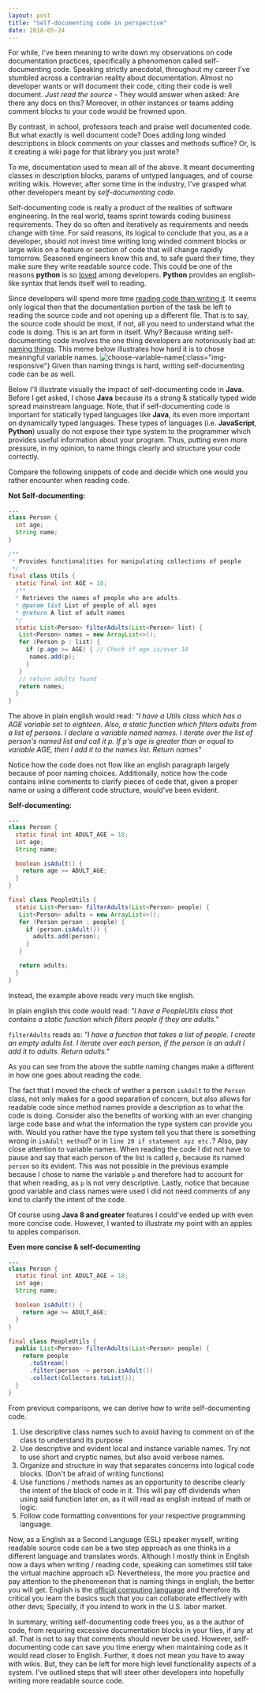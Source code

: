 ```yaml
---
layout: post
title: "Self-documenting code in perspective"
date: 2018-05-24
---
```


For while, I've been meaning to write down my observations on code documentation practices, specifically a phenomenon called self-documenting code. Speaking strictly anecdotal, throughout my career I've stumbled across a contrarian reality about documentation. Almost no developer wants or will document their code, citing their code is well document. *Just read the source* - They would answer when asked: Are there any docs on this? Moreover, in other instances or teams adding comment blocks to your code would be frowned upon.

By contrast, in school, professors teach and praise well documented code. But what exactly is well document code? Does adding long winded descriptions in block comments on your classes and methods suffice? Or, Is it creating a wiki page for that library you just wrote?

To me, documentation used to mean all of the above. It meant documenting classes in description blocks, params of untyped languages, and of course writing wikis. However, after some time in the industry, I've grasped what other developers meant by *self-documenting code*.

Self-documenting code is really a product of the realities of software engineering. In the real world, teams sprint towards coding business requirements. They do so often and iteratively as requirements and needs change with time. For said reasons, its logical to conclude that you, as a a developer, should not invest time writing long winded comment blocks or large wikis on a feature or section of code that will change rapidly tomorrow. Seasoned engineers know this and, to safe guard their time, they make sure they write readable source code. This could be one of the reasons **python** is so [loved](https://insights.stackoverflow.com/survey/2018/) among developers. **Python** provides an english-like syntax that lends itself well to reading.

Since developers will spend more time [reading code than writing it](https://www.goodreads.com/quotes/835238-indeed-the-ratio-of-time-spent-reading-versus-writing-is). It seems only logical then that the documentation portion of the task be left to reading the source code and not opening up a different file. That is to say, the source code should be most, if not, all you need to understand what the code is doing. This is an art form in itself. Why? Because writing self-documenting code involves the one thing developers are notoriously bad at: [naming things](http://hilton.org.uk/blog/why-naming-things-is-hard). This meme below illustrates how hard it is to chose meaningful variable names.
![choose-variable-name](../../../assets/ChooseVariableName.png){:class="img-responsive"}
Given than naming things is hard, writing self-documenting code can be as well.

Below I'll illustrate visually the impact of self-documenting code in **Java**. Before I get asked, I chose **Java** because its a strong & statically typed wide spread mainstream language. Note, that if self-documenting code is important for statically typed languages like **Java**, its even more important on dynamically typed languages. These types of languages (i.e. **JavaScript**, **Python**) usually do not expose their type system to the programmer which provides useful information about your program. Thus, putting even more pressure, in my opinion, to name things clearly and structure your code correctly.

Compare the following snippets of code and decide which one would you rather encounter when reading code.

**Not Self-documenting:**
~~~ java
...
class Person {
  int age;
  String name;
}

/**
 * Provides functionalities for manipulating collections of people
 */
final class Utils {
  static final int AGE = 18;
  /**
  * Retrieves the names of people who are adults.
  * @param list List of people of all ages
  * @return A list of adult names
  */
  static List<Person> filterAdults(List<Person> list) {
   List<Person> names = new ArrayList<>();
   for (Person p : list) {
     if (p.age >= AGE) { // Check if age is/over 18
      names.add(p);
     }
   }
   // return adults found
   return names;
  }
}
~~~
The above in plain english would read:
*"I have a Utils class which has a AGE variable set to eighteen. Also, a static function which filters adults from a list of persons. I declare a variable named names. I iterate over the list of person's named list and call it p. If p's age is greater than or equal to variable AGE, then I add it to the names list. Return names"*

Notice how the code does not flow like an english paragraph largely because of poor naming choices. Additionally, notice how the code contains inline comments to clarify pieces of code that, given a proper name or using a different code structure, would've been evident.

**Self-documenting:**
``` java
...
class Person {
  static final int ADULT_AGE = 18;
  int age;
  String name;

  boolean isAdult() {
    return age >= ADULT_AGE;
  }
}

final class PeopleUtils {
  static List<Person> filterAdults(List<Person> people) {
   List<Person> adults = new ArrayList<>();
   for (Person person : people) {
     if (person.isAdult()) {
       adults.add(person);
     }
   }

   return adults;
  }
}
```
Instead, the example above reads very much like english.

In plain english this code would read:
*"I have a PeopleUtils class that contains a static function which filters people if they are adults."*

`filterAdults` reads as:
*"I have a function that takes a list of people. I create an empty adults list. I iterate over each person, if the person is an adult I add it to adults. Return adults."*

As you can see from the above the subtle naming changes make a different in how one goes about reading the code.

The fact that I moved the check of wether a person `isAdult` to the `Person` class, not only makes for a good separation of concern, but also allows for readable code since method names provide a description as to what the code is doing. Consider also the benefits of working with an ever changing large code base and what the information the type system can provide you with. Would you rather have the type system tell you that there is something wrong in `isAdult method`? or in `line 20 if statement xyz etc.`?
Also, pay close attention to variable names. When reading the code I did not have to pause and say that each person of the list is called `p`, because its named `person` so its evident. This was not possible in the previous example because I chose to name the variable `p` and therefore had to account for that when reading, as `p` is not very descriptive. Lastly, notice that because good variable and class names were used I did not need comments of any kind to clarify the intent of the code.

Of course using **Java 8 and greater** features I could've ended up with even more concise code. However, I wanted to illustrate my point with an apples to apples comparison.

**Even more concise & self-documenting**
```java
...
class Person {
  static final int ADULT_AGE = 18;
  int age;
  String name;

  boolean isAdult() {
    return age >= ADULT_AGE;
  }
}

final class PeopleUtils {
  public List<Person> filterAdults(List<Person> people) {
    return people
      .toStream()
      .filter(person -> person.isAdult())
      .collect(Collectors.toList());
  }
}
```

From previous comparisons, we can derive how to write self-documenting code.
  1. Use descriptive class names such to avoid having to comment on of the class to understand its purpose
  2. Use descriptive and evident local and instance variable names. Try not to use short and cryptic names, but also avoid verbose names.
  3. Organize and structure in way that separates concerns into logical code blocks. (Don't be afraid of writing functions)
  4. Use functions / methods names as an opportunity to describe clearly the intent of the block of code in it. This will pay off dividends when using said function later on, as it will read as english instead of math or logic.
  5. Follow code formatting conventions for your respective programming language.

Now, as a English as a Second Language (ESL) speaker myself, writing readable source code can be a two step approach as one thinks in a different language and translates words. Although I mostly think in English now a days when writing / reading code, speaking can sometimes still take the virtual machine approach xD. Nevertheless, the more you practice and pay attention to the phenomenon that is naming things in english, the better you will get. English is the [official computing language](https://en.wikipedia.org/wiki/English_in_computing) and therefore its critical you learn the basics such that you can collaborate effectively with other devs; Specially, if you intend to work in the U.S. labor market.

In summary, writing self-documenting code frees you, as a the author of code, from requiring excessive documentation blocks in your files, if any at all. That is not to say that comments should never be used. However, self-documenting code can save you time energy when maintaining code as it would read closer to English. Further, it does not mean you have to away with wikis. But, they can be left for more high level functionality aspects of a system. I've outlined steps that will steer other developers into hopefully writing more readable source code.
